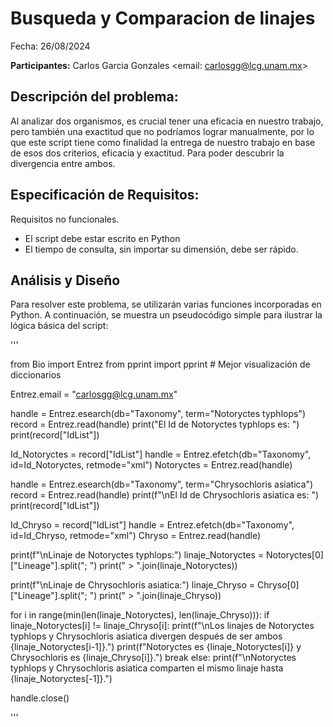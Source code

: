# Busqueda y Comparacion de linajes

Fecha: 26/08/2024

**Participantes:** Carlos Garcia Gonzales  <email: carlosgg@lcg.unam.mx>


## Descripción del problema: 
Al analizar dos organismos, es crucial tener una eficacia en nuestro trabajo, pero también una exactitud que no podríamos lograr manualmente, por lo que este script tiene como finalidad la entrega de nuestro trabajo en base de esos dos criterios, eficacia y exactitud. Para poder descubrir la divergencia entre ambos.

## Especificación de Requisitos: 

Requisitos no funcionales. 

- El script debe estar escrito en Python
- El tiempo de consulta, sin importar su dimensión, debe ser rápido.

## Análisis y Diseño

Para resolver este problema, se utilizarán varias funciones incorporadas en Python. A continuación, se muestra un pseudocódigo simple para ilustrar la lógica básica del script:

'''

from Bio import Entrez
from pprint import pprint  # Mejor visualización de diccionarios

Entrez.email = "carlosgg@lcg.unam.mx"

handle = Entrez.esearch(db="Taxonomy", term="Notoryctes typhlops")
record = Entrez.read(handle)
print("El Id de Notoryctes typhlops es: ")
print(record["IdList"])

Id_Notoryctes = record["IdList"]
handle = Entrez.efetch(db="Taxonomy", id=Id_Notoryctes, retmode="xml")
Notoryctes = Entrez.read(handle)

handle = Entrez.esearch(db="Taxonomy", term="Chrysochloris asiatica")
record = Entrez.read(handle)
print(f"\nEl Id de Chrysochloris asiatica es: ")
print(record["IdList"])

Id_Chryso = record["IdList"]
handle = Entrez.efetch(db="Taxonomy", id=Id_Chryso, retmode="xml")
Chryso = Entrez.read(handle)

print(f"\nLinaje de Notoryctes typhlops:")
linaje_Notoryctes = Notoryctes[0]["Lineage"].split("; ")
print(" > ".join(linaje_Notoryctes))

print(f"\nLinaje de Chrysochloris asiatica:")
linaje_Chryso = Chryso[0]["Lineage"].split("; ")
print(" > ".join(linaje_Chryso))

for i in range(min(len(linaje_Notoryctes), len(linaje_Chryso))):
    if linaje_Notoryctes[i] != linaje_Chryso[i]:
        print(f"\nLos linajes de Notoryctes typhlops y Chrysochloris asiatica divergen después de ser ambos {linaje_Notoryctes[i-1]}.")
        print(f"Notoryctes es {linaje_Notoryctes[i]} y Chrysochloris es {linaje_Chryso[i]}.")
        break
else:
    print(f"\nNotoryctes typhlops y Chrysochloris asiatica comparten el mismo linaje hasta {linaje_Notoryctes[-1]}.")

handle.close()

'''
